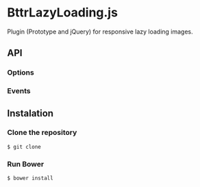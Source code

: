 BttrLazyLoading.js
==================

Plugin (Prototype and jQuery) for responsive lazy loading images.

## API

### Options

### Events

## Instalation

### Clone the repository

``` $ git clone ```

### Run Bower

``` $ bower install ```
